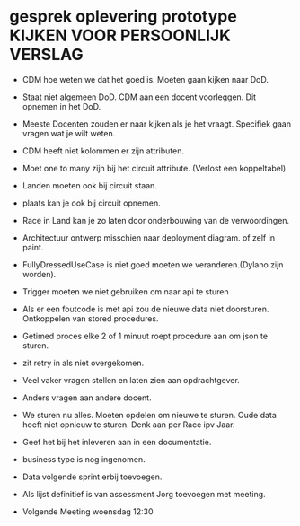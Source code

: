 # gesprek oplevering prototype KIJKEN VOOR PERSOONLIJK VERSLAG

- CDM hoe weten we dat het goed is. Moeten gaan kijken naar DoD. 
- Staat niet algemeen DoD. CDM aan een docent voorleggen. Dit opnemen in het DoD.
- Meeste Docenten zouden er naar kijken als je het vraagt. Specifiek gaan vragen wat je wilt weten.
- CDM heeft niet kolommen er zijn attributen.
- Moet one to many zijn bij het circuit attribute. (Verlost een koppeltabel)
- Landen moeten ook bij circuit staan.
- plaats kan je ook bij circuit opnemen.
- Race in Land kan je zo laten door onderbouwing van de verwoordingen.
- Architectuur ontwerp misschien naar deployment diagram. of zelf in paint.
- FullyDressedUseCase is niet goed moeten we veranderen.(Dylano zijn worden).
- Trigger moeten we niet gebruiken om naar api te sturen
- Als er een foutcode is met api zou de nieuwe data niet doorsturen. Ontkoppelen van stored procedures.
- Getimed proces elke 2 of 1 minuut roept procedure aan om json te sturen.
- zit retry in als niet overgekomen.
- Veel vaker vragen stellen en laten zien aan opdrachtgever.
- Anders vragen aan andere docent.
- We sturen nu alles. Moeten opdelen om nieuwe te sturen. Oude data hoeft niet opnieuw te sturen. Denk aan per Race ipv Jaar.
- Geef het bij het inleveren aan in een documentatie.
- business type is nog ingenomen.
- Data volgende sprint erbij toevoegen.
- Als lijst definitief is van assessment Jorg toevoegen met meeting.


- Volgende Meeting woensdag 12:30